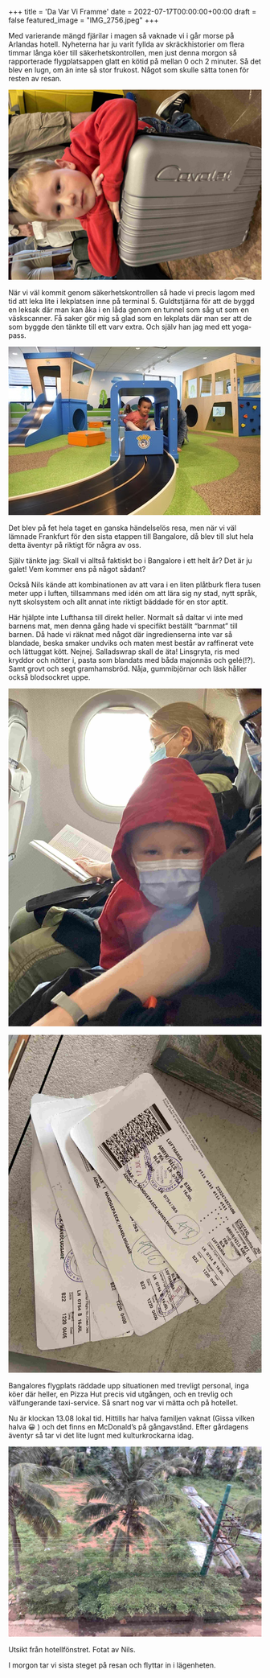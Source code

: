 +++
title = 'Da Var Vi Framme'
date = 2022-07-17T00:00:00+00:00
draft = false
featured_image = "IMG_2756.jpeg"
+++



 Med varierande mängd fjärilar i magen så vaknade vi i går morse på Arlandas hotell. Nyheterna har ju varit fyllda av skräckhistorier om flera timmar långa köer till säkerhetskontrollen, men just denna morgon så rapporterade flygplatsappen glatt en kötid på mellan 0 och 2 minuter. Så det blev en lugn, om än inte så stor frukost. Något som skulle sätta tonen för resten av resan.
 



![](IMG_2756.jpeg)


 När vi väl kommit genom säkerhetskontrollen så hade vi precis lagom med tid att leka lite i lekplatsen inne på terminal 5. Guldtstjärna för att de byggd en leksak där man kan åka i en låda genom en tunnel som såg ut som en väskscanner. Få saker gör mig så glad som en lekplats där man ser att de som byggde den tänkte till ett varv extra. Och själv han jag med ett yoga-pass.
 



![](232EC836-0859-4625-8E27-01204A633A96.jpeg)


 Det blev på fet hela taget en ganska händelselös resa, men när vi väl lämnade Frankfurt för den sista etappen till Bangalore, då blev till slut hela detta äventyr på riktigt för några av oss.
 



 Själv tänkte jag: Skall vi alltså faktiskt bo i Bangalore i ett helt år? Det är ju galet! Vem kommer ens på något sådant?
 



 Också Nils kände att kombinationen av att vara i en liten plåtburk flera tusen meter upp i luften, tillsammans med idén om att lära sig ny stad, nytt språk, nytt skolsystem och allt annat inte riktigt bäddade för en stor aptit.
 



 Här hjälpte inte Lufthansa till direkt heller. Normalt så daltar vi inte med barnens mat, men denna gång hade vi specifikt beställt “barnmat” till barnen. Då hade vi räknat med något där ingredienserna inte var så blandade, beska smaker undviks och maten mest består av raffinerat vete och lättuggat kött. Nejnej. Salladswrap skall de äta! Linsgryta, ris med kryddor och nötter i, pasta som blandats med båda majonnäs och gelé(!?). Samt grovt och segt gramhamsbröd. Nåja, gummibjörnar och läsk håller också blodsockret uppe.
 




![](IMG_2758-scaled.jpeg)


![](IMG_2763-scaled.jpeg)



 Bangalores flygplats räddade upp situationen med trevligt personal, inga köer där heller, en Pizza Hut precis vid utgången, och en trevlig och välfungerande taxi-service. Så snart nog var vi mätta och på hotellet.
 



 Nu är klockan 13.08 lokal tid. Hittills har halva familjen vaknat (Gissa vilken halva 😀 ) och det finns en McDonald’s på gångavstånd. Efter gårdagens äventyr så tar vi det lite lugnt med kulturkrockarna idag.
 



![](5892CE8A-5E57-47D6-B333-CE925D794447.jpeg)



 Utsikt från hotellfönstret. Fotat av Nils.
 




 I morgon tar vi sista steget på resan och flyttar in i lägenheten.
 



